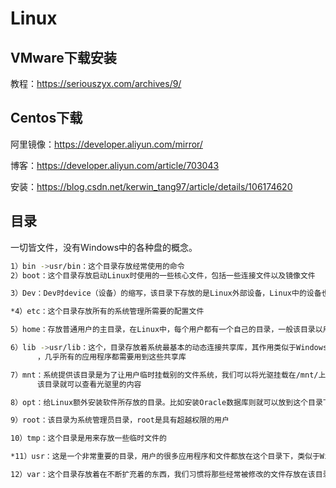 # Linux

## VMware下载安装

教程：https://seriouszyx.com/archives/9/

## Centos下载

阿里镜像：https://developer.aliyun.com/mirror/

博客：https://developer.aliyun.com/article/703043

安装：https://blog.csdn.net/kerwin_tang97/article/details/106174620



## 目录

一切皆文件，没有Windows中的各种盘的概念。

```bash
1）bin ->usr/bin：这个目录存放经常使用的命令
2）boot：这个目录存放启动Linux时使用的一些核心文件，包括一些连接文件以及镜像文件

3）Dev：Dev时device（设备）的缩写，该目录下存放的是Linux外部设备，Linux中的设备也是以文件形式存在的

*4）etc：这个目录存放所有的系统管理所需要的配置文件

5）home：存放普通用户的主目录，在Linux中，每个用户都有一个自己的目录，一般该目录以用户名的账号命名

6）lib ->usr/lib：这个，目录存放着系统最基本的动态连接共享库，其作用类似于Windows里的DLL文件
      ，几乎所有的应用程序都需要用到这些共享库

7）mnt：系统提供该目录是为了让用户临时挂载别的文件系统，我们可以将光驱挂载在/mnt/上，然后进入
      该目录就可以查看光驱里的内容

8）opt：给Linux额外安装软件所存放的目录。比如安装Oracle数据库则就可以放到这个目录下，默认为空

9）root：该目录为系统管理员目录，root是具有超越权限的用户

10）tmp：这个目录是用来存放一些临时文件的

*11）usr：这是一个非常重要的目录，用户的很多应用程序和文件都放在这个目录下，类似于Windows下的program files目录

12）var：这个目录存放着在不断扩充着的东西，我们习惯将那些经常被修改的文件存放在该目录下，比如运行各种日志文件
```

